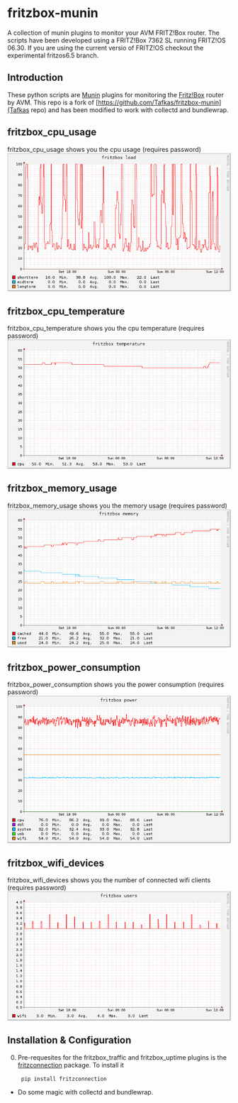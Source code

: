 # fritzbox-munin
A collection of munin plugins to monitor your AVM FRITZ!Box router. The scripts have been developed using a FRITZ!Box 7362 SL running FRITZ!OS 06.30.
If you are using the current versio of FRITZ!OS checkout the experimental fritzos6.5 branch.

## Introduction

   These python scripts are [Munin](http://munin-monitoring.org) plugins for monitoring the [Fritz!Box](http://avm.de/produkte/fritzbox/) router by AVM.
   This repo is a fork of [https://github.com/Tafkas/fritzbox-munin](Tafkas repo) and has been modified to work with collectd and bundlewrap.
  
## fritzbox\_cpu\_usage

  fritzbox\_cpu\_usage shows you the cpu usage (requires password)  
  ![example_graphs/load.png](example_graphs/load.png)

## fritzbox\_cpu\_temperature

  fritzbox\_cpu\_temperature shows you the cpu temperature (requires password)  
  ![example_graphs/temp.png](example_graphs/temp.png)
  
## fritzbox\_memory\_usage

  fritzbox\_memory\_usage shows you the memory usage (requires password)  
  ![example_graphs/memory.png](example_graphs/memory.png)

##  fritzbox\_power\_consumption

  fritzbox\_power\_consumption shows you the power consumption (requires password)  
  ![example_graphs/power.png](example_graphs/power.png)

## fritzbox\_wifi\_devices

  fritzbox\_wifi\_devices shows you the number of connected wifi clients (requires password)
  ![example_graphs/wifi.png](example_graphs/wifi.png)
  

## Installation & Configuration 

0. Pre-requesites for the fritzbox\_traffic and fritzbox\_uptime plugins is the [fritzconnection](https://pypi.python.org/pypi/fritzconnection) package. To install it  
    
        pip install fritzconnection

* Do some magic with collectd and bundlewrap.
